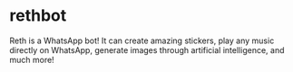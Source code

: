 # rethbot
Reth is a WhatsApp bot! It can create amazing stickers, play any music directly on WhatsApp, generate images through artificial intelligence, and much more!
